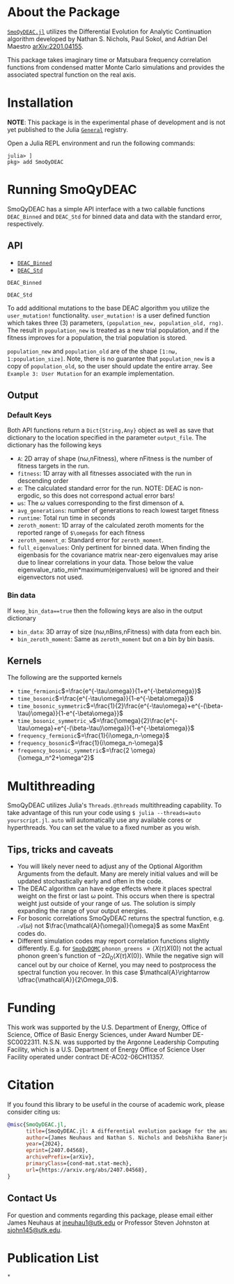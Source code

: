 # About the Package

[`SmoQyDEAC.jl`](https://github.com/SmoQySuite/SmoQyDEAC.jl.git) utilizes the Differential Evolution for Analytic Continuation algorithm developed by Nathan S. Nichols, Paul Sokol, and Adrian Del Maestro [arXiv:2201.04155](https://arxiv.org/abs/2201.04155).

This package takes imaginary time or Matsubara frequency correlation functions from condensed matter Monte Carlo simulations and provides the associated spectral function on the real axis. 

# Installation

**NOTE**: This package is in the experimental phase of development and is not yet published to the Julia [`General`](https://github.com/JuliaRegistries/General.git) registry.

Open a Julia REPL environment and run the following commands:
```
julia> ]
pkg> add SmoQyDEAC
```

# Running SmoQyDEAC

SmoQyDEAC has a simple API interface with a two callable functions `DEAC_Binned` and `DEAC_Std` for binned data and data with the standard error, respectively.

## API
- [`DEAC_Binned`](@ref)
- [`DEAC_Std`](@ref)

```@docs
DEAC_Binned
```
```@docs
DEAC_Std
```

To add additional mutations to the base DEAC algorithm you utilize the ```user_mutation!``` functionality. ```user_mutation!``` is a user defined function which takes three (3) parameters, ```(population_new, population_old, rng)```. The result in ```population_new``` is treated as a new trial population, and if the fitness improves for a population, the trial population is stored.

```population_new``` and ```population_old``` are of the shape ```[1:nω, 1:population_size]```. Note, there is no guarantee that ```population_new``` is a copy of ```population_old```, so the user should update the entire array. See `Example 3: User Mutation` for an example implementation.

## Output

### Default Keys
Both API functions return a ```Dict{String,Any}``` object as well as save that dictionary to the location specified in the parameter ```output_file```. The dictionary has the following keys
- `A`: 2D array of shape (n$\omega$,nFitness), where nFitness is the number of fitness targets in the run. 
- `fitness`: 1D array with all fitnesses associated with the run in descending order
- `σ`: The calculated standard error for the run. NOTE: DEAC is non-ergodic, so this does not correspond actual error bars!
- `ωs`: The $\omega$ values corresponding to the first dimenson of `A`.
- `avg_generations`: number of generations to reach lowest target fitness
- `runtime`: Total run time in seconds
- `zeroth_moment`: 1D array of the calculated zeroth moments for the reported range of `$\omega$s` for each fitness
- `zeroth_moment_σ`: Standard error for `zeroth_moment`.
- `full_eigenvalues`: Only pertinent for binned data. When finding the eigenbasis for the covariance matrix near-zero eigenvalues may arise due to linear correlations in your data. Those below the value eigenvalue_ratio_min*maximum(eigenvalues) will be ignored and their eigenvectors not used.

### Bin data
If `keep_bin_data==true` then the following keys are also in the output dictionary
- `bin_data`: 3D array of size (n$\omega$,nBins,nFitness) with data from each bin.
- `bin_zeroth_moment`: Same as `zeroth_moment` but on a bin by bin basis.

## Kernels
The following are the supported kernels
- `time_fermionic`$=\frac{e^{-\tau\omega}}{1+e^{-\beta\omega}}$
- `time_bosonic`$=\frac{e^{-\tau\omega}}{1-e^{-\beta\omega}}$
- `time_bosonic_symmetric`$=\frac{1}{2}\frac{e^{-\tau\omega}+e^{-(\beta-\tau)\omega}}{1-e^{-\beta\omega}}$
- `time_bosonic_symmetric_w`$=\frac{\omega}{2}\frac{e^{-\tau\omega}+e^{-(\beta-\tau)\omega}}{1-e^{-\beta\omega}}$
- `frequency_fermionic`$=\frac{1}{i\omega_n-\omega}$
- `frequency_bosonic`$=\frac{1}{i\omega_n-\omega}$
- `frequency_bosonic_symmetric`$=\frac{2 \omega}{\omega_n^2+\omega^2}$

# Multithreading
SmoQyDEAC utilizes Julia's `Threads.@threads` multithreading capability. To take advantage of this run your code using 
```$ julia --threads=auto yourscript.jl```. 
`auto` will automatically use any available cores or hyperthreads. You can set the value to a fixed number as you wish.

## Tips, tricks and caveats

- You will likely never need to adjust any of the Optional Algorithm Arguments from the default. Many are merely initial values and will be updated stochastically early and often in the code.
- The DEAC algorithm can have edge effects where it places spectral weight on the first or last ω point. This occurs when there is spectral weight just outside of your range of ωs. The solution is simply expanding the range of your output energies.
- For bosonic correlations SmoQyDEAC returns the spectral function, e.g. $\mathcal{A}(\omega)$ not $\frac{\mathcal{A}(\omega)}{\omega}$ as some MaxEnt codes do.
- Different simulation codes may report correlation functions slightly differently. E.g. for [`SmoQyDQMC`](https://github.com/SmoQySuite/SmoQyDQMC.jl) `phonon_greens` $=\langle X(\tau)X(0)\rangle$ not the actual phonon green's function of $-2\Omega_0\langle X(\tau)X(0)\rangle$. While the negative sign will cancel out by our choice of Kernel, you may need to postprocess the spectral function you recover. In this case $\mathcal{A}\rightarrow \dfrac{\mathcal{A}}{2\Omega_0}$. 

# Funding
This work was supported by the U.S. Department of Energy, Office of Science, Office of Basic Energy Sciences, under Award Number DE-SC0022311. N.S.N. was supported by the Argonne Leadership Computing Facility, which is a U.S. Department of Energy Office of Science User Facility operated under contract DE-AC02-06CH11357. 

# Citation
If you found this library to be useful in the course of academic work, please consider citing us:

```bibtex
@misc{SmoQyDEAC.jl,
      title={SmoQyDEAC.jl: A differential evolution package for the analytic continuation of imaginary time correlation functions}, 
      author={James Neuhaus and Nathan S. Nichols and Debshikha Banerjee and Benjamin Cohen-Stead and Thomas A. Maier and Adrian Del Maestro and Steven Johnston},
      year={2024},
      eprint={2407.04568},
      archivePrefix={arXiv},
      primaryClass={cond-mat.stat-mech},
      url={https://arxiv.org/abs/2407.04568}, 
}
```

## Contact Us

For question and comments regarding this package, please email either James Neuhaus at [jneuhau1@utk.edu](mailto:jneuhau1@utk.edu) or Professor Steven Johnston at [sjohn145@utk.edu](mailto:sjohn145@utk.edu).

# Publication List
```@bibliography
*
```
